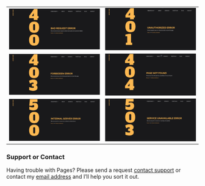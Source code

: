 <table>
  <tbody>
    <tr>
      <td>
        <img
          src="https://github.com/varunharikumar/Error-web-templates-using-Sass-Bootstrap4/blob/master/screenshots/Error-400.JPG"
          alt="error 400 website templates"
        />
      </td>
      <td>
        <img
          src="https://github.com/varunharikumar/Error-web-templates-using-Sass-Bootstrap4/blob/master/screenshots/Error-401.JPG"
          alt="error 401 website templates"
        />
      </td>     
    </tr>
    <tr>
      <td>
        <img
          src="https://github.com/varunharikumar/Error-web-templates-using-Sass-Bootstrap4/blob/master/screenshots/Error-403.JPG"
          alt="error 403 website templates"
        />
      </td>
      <td>
        <img
          src="https://github.com/varunharikumar/Error-web-templates-using-Sass-Bootstrap4/blob/master/screenshots/Error-404.JPG"
          alt="error 400 website templates"
        />
      </td>      
    </tr>
    <tr>
      <td>
        <img
          src="https://github.com/varunharikumar/Error-web-templates-using-Sass-Bootstrap4/blob/master/screenshots/Error-500.JPG"
          alt="error 401 website templates"
        />
      </td>
      <td>
        <img
          src="https://github.com/varunharikumar/Error-web-templates-using-Sass-Bootstrap4/blob/master/screenshots/Error-503.JPG"
          alt="error 403 website templates"
        />
      </td>     
    </tr>
  </tbody>
</table>



### Support or Contact

Having trouble with Pages? Please send a request [contact support](https://varunharikumar.com/lets-talk.php) or contact my [email address](hello@varunharikumar.com) and I’ll help you sort it out.

